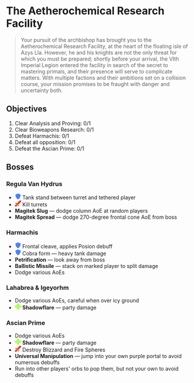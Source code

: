 # The Aetherochemical Research Facility

> Your pursuit of the archbishop has brought you to the Aetherochemical Research Facility, at the heart of the floating isle of Azys Lla. However, he and his knights are not the only threat for which you must be prepared; shortly before your arrival, the VIth Imperial Legion entered the facility in search of the secret to mastering primals, and their presence will serve to complicate matters. With multiple factions and their ambitions set on a collision course, your mission promises to be fraught with danger and uncertainty both.

## Objectives

1. Clear Analysis and Proving: 0/1
2. Clear Bioweapons Research: 0/1
3. Defeat Harmachis: 0/1
4. Defeat all opposition: 0/1
5. Defeat the Ascian Prime: 0/1

## Bosses

### Regula Van Hydrus

- ![](/assets/icons/role-tank.png) Tank stand between turret and tethered player
- ![](/assets/icons/role-dps.png) Kill turrets
- **Magitek Slug** — dodge column AoE at random players
- **Magitek Spread** — dodge 270-degree frontal cone AoE from boss

### Harmachis

- ![](/assets/icons/role-tank.png) Frontal cleave, applies Posion debuff
- ![](/assets/icons/role-tank.png) Cobra form — heavy tank damage
- **Petrification** — look away from boss
- **Ballistic Missile** — stack on marked player to split damage
- Dodge various AoEs

### Lahabrea & Igeyorhm

- Dodge various AoEs, careful when over icy ground
- ![](/assets/icons/role-healer.png) **Shadowflare** — party damage

### Ascian Prime

- Dodge various AoEs
- ![](/assets/icons/role-healer.png) **Shadowflare** — party damage
- ![](/assets/icons/role-dps.png) Destroy Blizzard and Fire Spheres
- **Universal Manipulation** — jump into your own purple portal to avoid numerous debuffs
- Run into other players' orbs to pop them, but not your own to avoid debuffs
